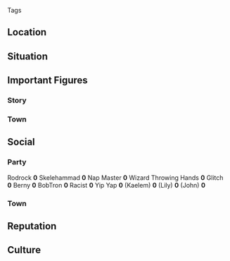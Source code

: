 Tags

## Location

## Situation

## Important Figures
### Story

### Town

## Social
### Party
Rodrock **0**
Skelehammad **0**
Nap Master **0**
Wizard Throwing Hands **0**
Glitch **0**
Berny **0**
BobTron **0**
Racist **0**
Yip Yap **0**
(Kaelem) **0**
(Lily) **0**
(John) **0**

### Town

## Reputation 

## Culture 
